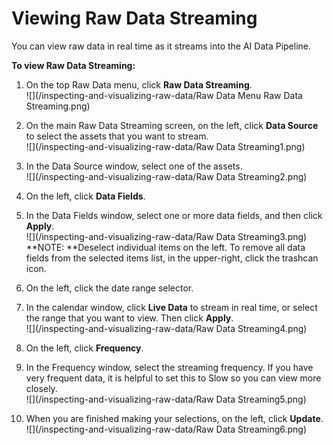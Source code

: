 # Viewing Raw Data Streaming

You can view raw data in real time as it streams into the AI Data Pipeline.

**To view Raw Data Streaming:**

1. On the top Raw Data menu, click **Raw Data Streaming**.  
   ![](/inspecting-and-visualizing-raw-data/Raw Data Menu Raw Data Streaming.png)

2. On the main Raw Data Streaming screen, on the left, click **Data Source** to select the assets that you want to stream.  
   ![](/inspecting-and-visualizing-raw-data/Raw Data Streaming1.png)

3. In the Data Source window, select one of the assets.  
   ![](/inspecting-and-visualizing-raw-data/Raw Data Streaming2.png)

4. On the left, click **Data Fields**.

5. In the Data Fields window, select one or more data fields, and then click **Apply**.  
   ![](/inspecting-and-visualizing-raw-data/Raw Data Streaming3.png)  
   **NOTE: **Deselect individual items on the left. To remove all data fields from the selected items list, in the upper-right, click the trashcan icon.

6. On the left, click the date range selector.

7. In the calendar window, click **Live Data** to stream in real time, or select the range that you want to view. Then click **Apply**.  
   ![](/inspecting-and-visualizing-raw-data/Raw Data Streaming4.png)

8. On the left, click **Frequency**.

9. In the Frequency window, select the streaming frequency. If you have very frequent data, it is helpful to set this to Slow so you can view more closely.  
   ![](/inspecting-and-visualizing-raw-data/Raw Data Streaming5.png)

10. When you are finished making your selections, on the left, click **Update**.  
    ![](/inspecting-and-visualizing-raw-data/Raw Data Streaming6.png)




